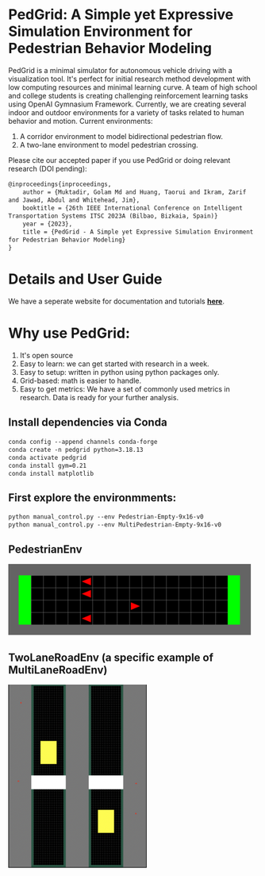 # PedGrid: A Simple yet Expressive Simulation Environment for Pedestrian Behavior Modeling

PedGrid is a minimal simulator for autonomous vehicle driving with a visualization tool. It's perfect for initial research method development with low computing resources and minimal learning curve. A team of high school and college students is creating challenging reinforcement learning tasks using OpenAI Gymnasium Framework. Currently, we are creating several indoor and outdoor environments for a variety of tasks related to human behavior and motion. Current environments:

1. A corridor environment to model bidirectional pedestrian flow.
2. A two-lane environment to model pedestrian crossing.

Please cite our accepted paper if you use PedGrid or doing relevant research (DOI pending):

```
@inproceedings{inproceedings,
    author = {Muktadir, Golam Md and Huang, Taorui and Ikram, Zarif and Jawad, Abdul and Whitehead, Jim},
    booktitle = {26th IEEE International Conference on Intelligent Transportation Systems ITSC 2023A (Bilbao, Bizkaia, Spain)}
    year = {2023},
    title = {PedGrid - A Simple yet Expressive Simulation Environment for Pedestrian Behavior Modeling}
}
```

# Details and User Guide
We have a seperate website for documentation and tutorials **[here](https://pedgrid.readthedocs.io/)**.

# Why use PedGrid:
1. It's open source
2. Easy to learn: we can get started with research in a week.
3. Easy to setup: written in python using python packages only. 
4. Grid-based: math is easier to handle.
5. Easy to get metrics: We have a set of commonly used metrics in research. Data is ready for your further analysis.

## Install dependencies via Conda
```
conda config --append channels conda-forge
conda create -n pedgrid python=3.18.13
conda activate pedgrid
conda install gym=0.21
conda install matplotlib
```

## First explore the environmments:
```
python manual_control.py --env Pedestrian-Empty-9x16-v0
python manual_control.py --env MultiPedestrian-Empty-9x16-v0
```

## PedestrianEnv
![PedestrianEnv](docs/source/visuals/PedestrianEnv.png)

## TwoLaneRoadEnv (a specific example of MultiLaneRoadEnv)
![TwoLaneRoadEnv](docs/source/visuals/TwoLaneRoadEnv.png)